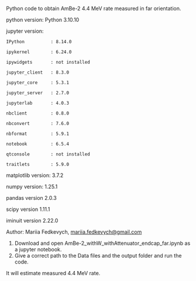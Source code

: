 Python code to obtain AmBe-2 4.4 MeV rate measured in far orientation. 

python version: Python 3.10.10

jupyter version:

    IPython          : 8.14.0

    ipykernel        : 6.24.0

    ipywidgets       : not installed

    jupyter_client   : 8.3.0

    jupyter_core     : 5.3.1

    jupyter_server   : 2.7.0

    jupyterlab       : 4.0.3

    nbclient         : 0.8.0

    nbconvert        : 7.6.0

    nbformat         : 5.9.1

    notebook         : 6.5.4

    qtconsole        : not installed

    traitlets        : 5.9.0

matplotlib version:  3.7.2

numpy version:  1.25.1

pandas version 2.0.3

scipy version 1.11.1

iminuit version 2.22.0

Author: Mariia Fedkevych, mariia.fedkevych@gmail.com

1. Download and open AmBe-2_withW_withAttenuator_endcap_far.ipynb as a jupyter notebook.
2. Give a correct path to the Data files and the output folder and run the code. 

It will estimate measured 4.4 MeV rate.
